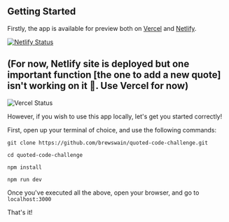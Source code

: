 ## Getting Started

Firstly, the app is available for preview both on [Vercel](https://quoted-code-challenge-d4dx-hbylt7g9e-brewswain.vercel.app/) and [Netlify](https://frolicking-mousse-0cdc97.netlify.app/).

[![Netlify Status](https://api.netlify.com/api/v1/badges/140d1a64-9a45-4240-b20f-7c0a0d4a1dbc/deploy-status)](https://app.netlify.com/sites/frolicking-mousse-0cdc97/deploys)

 ## (For now, Netlify site is deployed but one important function [the one to add a new quote] isn't working on it 🤔. Use Vercel for now)

![Vercel Status](https://vercelbadge.vercel.app/api/brewswain/quoted-code-challenge)




However, if you wish to use this app locally, let's get you started correctly!

First, open up your terminal of choice, and use the following commands:

```
git clone https://github.com/brewswain/quoted-code-challenge.git

cd quoted-code-challenge

npm install

npm run dev
```
Once you've executed all the above, open your browser, and go to `localhost:3000`

That's it!

